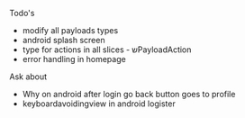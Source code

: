 Todo's
- modify all payloads types
- android splash screen
- type for actions in all slices - שPayloadAction
- error handling in homepage

Ask about
- Why on android after login go back button goes to profile
- keyboardavoidingview in android logister